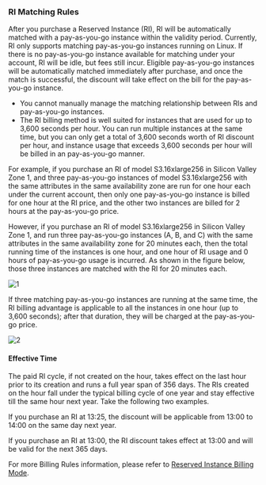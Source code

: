 ### RI Matching Rules

After you purchase a Reserved Instance (RI), RI will be automatically matched with a pay-as-you-go instance within the validity period. Currently, RI only supports matching pay-as-you-go instances running on Linux. If there is no pay-as-you-go instance available for matching under your account, RI will be idle, but fees still incur. Eligible pay-as-you-go instances will be automatically matched immediately after purchase, and once the match is successful, the discount will take effect on the bill for the pay-as-you-go instance. 

- You cannot manually manage the matching relationship between RIs and pay-as-you-go instances.
- The RI billing method is well suited for instances that are used for up to 3,600 seconds per hour. You can run multiple instances at the same time, but you can only get a total of 3,600 seconds worth of RI discount per hour, and instance usage that exceeds 3,600 seconds per hour will be billed in an pay-as-you-go manner. 

For example, if you purchase an RI of model S3.16xlarge256 in Silicon Valley Zone 1, and three pay-as-you-go instances of model S3.16xlarge256 with the same attributes in the same availability zone are run for one hour each under the current account, then only one pay-as-you-go instance is billed for one hour at the RI price, and the other two instances are billed for 2 hours at the pay-as-you-go price. 

However, if you purchase an RI of model S3.16xlarge256 in Silicon Valley Zone 1, and run three pay-as-you-go instances (A, B, and C) with the same attributes in the same availability zone for 20 minutes each, then the total running time of the instances is one hour, and one hour of RI usage and 0 hours of pay-as-you-go usage is incurred. As shown in the figure below, those three instances are matched with the RI for 20 minutes each.

![1](https://main.qcloudimg.com/raw/a812f74455b8b9d8ebbc84e90e26bc04.png)

If three matching pay-as-you-go instances are running at the same time, the RI billing advantage is applicable to all the instances in one hour (up to 3,600 seconds); after that duration, they will be charged at the pay-as-you-go price.

![2](https://main.qcloudimg.com/raw/24926b2c2675e2d6959adcf62054f5b1.png)

#### Effective Time

The paid RI cycle, if not created on the hour, takes effect on the last hour prior to its creation and runs a full year span of 356 days. The RIs created on the hour fall under the typical billing cycle of one year and stay effective till the same hour next year. Take the following two examples.

If you purchase an RI at 13:25, the discount will be applicable from 13:00 to 14:00 on the same day next year. 

If you purchase an RI at 13:00, the RI discount takes effect at 13:00 and will be valid for the next 365 days.

For more Billing Rules information, please refer to [Reserved Instance Billing Mode](https://intl.cloud.tencent.com/document/product/555/30960). 
